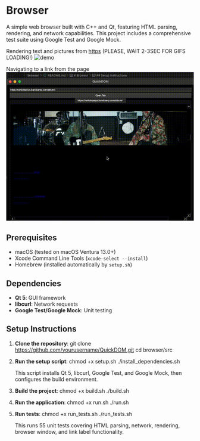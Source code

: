 # Browser

A simple web browser built with C++ and Qt, featuring HTML parsing, rendering, and network capabilities. This project includes a comprehensive test suite using Google Test and Google Mock.

Rendering text and pictures from [https](https://www.nature.com/) (PLEASE, WAIT 2-3SEC FOR GIFS LOADING!)
![demo](docs/gifs/demo.gif)

Navigating to a link from the page 
![demo](docs/gifs/demo_link.gif)
## Prerequisites

- macOS (tested on macOS Ventura 13.0+)
- Xcode Command Line Tools (`xcode-select --install`)
- Homebrew (installed automatically by `setup.sh`)

## Dependencies

- **Qt 5**: GUI framework
- **libcurl**: Network requests
- **Google Test/Google Mock**: Unit testing

## Setup Instructions

1. **Clone the repository**:
   git clone https://github.com/yourusername/QuickDOM.git
   cd browser/src

2. **Run the setup script**:
   chmod +x setup.sh
   ./install_dependencies.sh

   This script installs Qt 5, libcurl, Google Test, and Google Mock, then configures the build environment.

3. **Build the project**:
    chmod +x build.sh
    ./build.sh

4. **Run the application**:
    chmod +x run.sh
    ./run.sh
5. **Run tests**:
    chmod +x run_tests.sh
   ./run_tests.sh

   This runs 55 unit tests covering HTML parsing, network, rendering, browser window, and link label functionality.